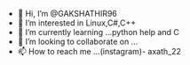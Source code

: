 - 👋 Hi, I’m @GAKSHATHIR96
- 👀 I’m interested in Linux,C#,C++
- 🌱 I’m currently learning ...python help and C
- 💞️ I’m looking to collaborate on ...
- 📫 How to reach me ...(instagram)- axath_22

<!---
GAKSHATHIR96/GAKSHATHIR96 is a ✨ special ✨ repository because its `README.md` (this file) appears on your GitHub profile.
You can click the Preview link to take a look at your changes.
--->
